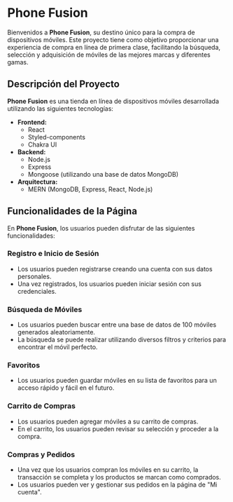 # Phone Fusion

Bienvenidos a **Phone Fusion**, su destino único para la compra de dispositivos móviles. Este proyecto tiene como objetivo proporcionar una experiencia de compra en línea de primera clase, facilitando la búsqueda, selección y adquisición de móviles de las mejores marcas y diferentes gamas.

## Descripción del Proyecto

**Phone Fusion** es una tienda en línea de dispositivos móviles desarrollada utilizando las siguientes tecnologías:

- **Frontend:**
  - React
  - Styled-components
  - Chakra UI
- **Backend:**
  - Node.js
  - Express
  - Mongoose (utilizando una base de datos MongoDB)
- **Arquitectura:**
  - MERN (MongoDB, Express, React, Node.js)

## Funcionalidades de la Página

En **Phone Fusion**, los usuarios pueden disfrutar de las siguientes funcionalidades:

### Registro e Inicio de Sesión

- Los usuarios pueden registrarse creando una cuenta con sus datos personales.
- Una vez registrados, los usuarios pueden iniciar sesión con sus credenciales.

### Búsqueda de Móviles

- Los usuarios pueden buscar entre una base de datos de 100 móviles generados aleatoriamente.
- La búsqueda se puede realizar utilizando diversos filtros y criterios para encontrar el móvil perfecto.

### Favoritos

- Los usuarios pueden guardar móviles en su lista de favoritos para un acceso rápido y fácil en el futuro.

### Carrito de Compras

- Los usuarios pueden agregar móviles a su carrito de compras.
- En el carrito, los usuarios pueden revisar su selección y proceder a la compra.

### Compras y Pedidos

- Una vez que los usuarios compran los móviles en su carrito, la transacción se completa y los productos se marcan como comprados.
- Los usuarios pueden ver y gestionar sus pedidos en la página de "Mi cuenta".
